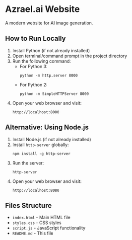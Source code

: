 # Azrael.ai Website

A modern website for AI image generation.

## How to Run Locally

1. Install Python (if not already installed)
2. Open terminal/command prompt in the project directory
3. Run the following command:
   - For Python 3:
     ```
     python -m http.server 8000
     ```
   - For Python 2:
     ```
     python -m SimpleHTTPServer 8000
     ```
4. Open your web browser and visit:
   ```
   http://localhost:8000
   ```

## Alternative: Using Node.js

1. Install Node.js (if not already installed)
2. Install `http-server` globally:
   ```
   npm install -g http-server
   ```
3. Run the server:
   ```
   http-server
   ```
4. Open your web browser and visit:
   ```
   http://localhost:8080
   ```

## Files Structure

- `index.html` - Main HTML file
- `styles.css` - CSS styles
- `script.js` - JavaScript functionality
- `README.md` - This file 